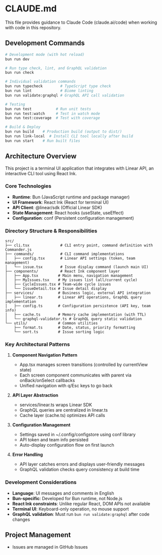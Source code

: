 # CLAUDE.md

This file provides guidance to Claude Code (claude.ai/code) when working with code in this repository.

## Development Commands

```bash
# Development mode (with hot reload)
bun run dev

# Run type check, lint, and GraphQL validation
bun run check

# Individual validation commands
bun run typecheck        # TypeScript type check
bun run lint             # Biome linting
bun run validate:graphql # GraphQL API call validation

# Testing
bun run test           # Run unit tests
bun run test:watch     # Test in watch mode
bun run test:coverage  # Test with coverage

# Build & Deploy
bun run build    # Production build (output to dist/)
bun run link-local  # Install CLI tool locally after build
bun run start    # Run built files
```

## Architecture Overview

This project is a terminal UI application that integrates with Linear API, an interactive CLI tool using React Ink.

### Core Technologies
- **Runtime**: Bun (JavaScript runtime and package manager)
- **UI Framework**: React Ink (React for terminal UI)
- **API Client**: @linear/sdk (Official Linear SDK)
- **State Management**: React hooks (useState, useEffect)
- **Configuration**: conf (Persistent configuration management)

### Directory Structure & Responsibilities

```
src/
├── cli.tsx              # CLI entry point, command definition with Commander.js
├── commands/            # CLI command implementations
│   ├── config.tsx       # Linear API settings (token, team management)
│   └── issue.tsx        # Issue display command (launch main UI)
├── components/          # React Ink component layer
│   ├── App.tsx         # Main menu, navigation management
│   ├── MyIssues.tsx    # My issues list (all/current cycle)
│   ├── CycleIssues.tsx # Team-wide cycle issues
│   └── IssueDetail.tsx # Issue detail display
├── services/           # Business logic, external API integration
│   ├── linear.ts       # Linear API operations, GraphQL query implementation
│   ├── config.ts       # Configuration persistence (API key, team info)
│   ├── cache.ts        # Memory cache implementation (with TTL)
│   └── graphql-validator.ts # GraphQL query static validation
└── utils/              # Common utilities
    ├── format.ts       # Date, status, priority formatting
    └── sort.ts         # Issue sorting logic
```

### Key Architectural Patterns

1. **Component Navigation Pattern**
   - App.tsx manages screen transitions (controlled by currentView state)
   - Each screen component communicates with parent via onBack/onSelect callbacks
   - Unified navigation with q/Esc keys to go back

2. **API Layer Abstraction**
   - services/linear.ts wraps Linear SDK
   - GraphQL queries are centralized in linear.ts
   - Cache layer (cache.ts) optimizes API calls

3. **Configuration Management**
   - Settings saved in ~/.config/configstore using conf library
   - API token and team info persisted
   - Auto-display configuration flow on first launch

4. **Error Handling**
   - API layer catches errors and displays user-friendly messages
   - GraphQL validation checks query consistency at build time

### Development Considerations

- **Language**: UI messages and comments in English
- **Bun-specific**: Developed for Bun runtime, not Node.js
- **React Ink constraints**: Unlike regular React, DOM APIs not available
- **Terminal UI**: Keyboard-only operation, no mouse support
- **GraphQL validation**: Must run `bun run validate:graphql` after code changes

## Project Management

- Issues are managed in GitHub Issues